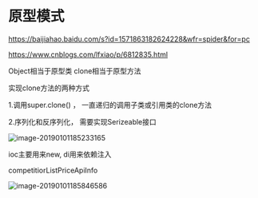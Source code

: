 # 原型模式

https://baijiahao.baidu.com/s?id=1571863182624228&wfr=spider&for=pc

https://www.cnblogs.com/lfxiao/p/6812835.html

Object相当于原型类 clone相当于原型方法



实现clone方法的两种方式

1.调用super.clone() ， 一直递归的调用子类或引用类的clone方法

2.序列化和反序列化， 需要实现Serizeable接口



![image-20190101185233165](https://ws3.sinaimg.cn/large/006tNbRwly1fyra4klyftj311n0mdtmc.jpg)

ioc主要用来new, di用来依赖注入

competitiorListPriceApiInfo

![image-20190101185846586]()